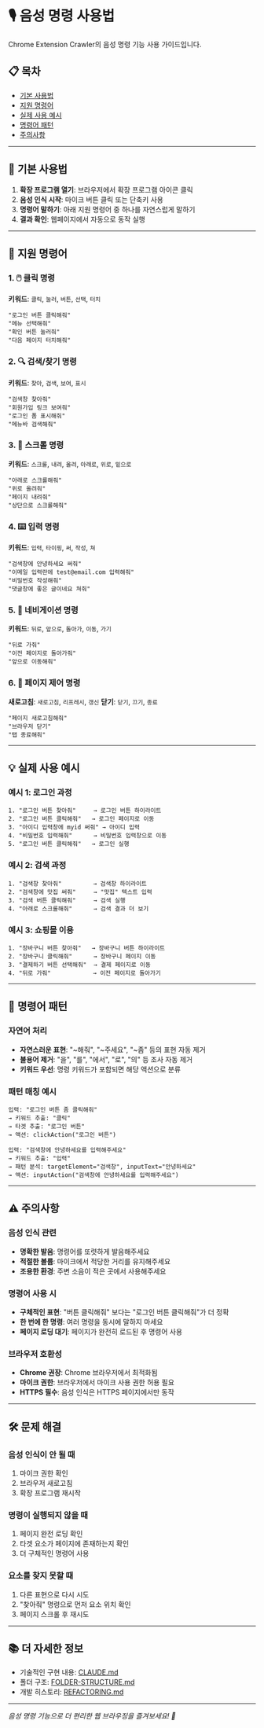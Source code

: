 # 🎙️ 음성 명령 사용법

Chrome Extension Crawler의 음성 명령 기능 사용 가이드입니다.

## 📋 목차
- [기본 사용법](#기본-사용법)
- [지원 명령어](#지원-명령어)
- [실제 사용 예시](#실제-사용-예시)
- [명령어 패턴](#명령어-패턴)
- [주의사항](#주의사항)

---

## 🚀 기본 사용법

1. **확장 프로그램 열기**: 브라우저에서 확장 프로그램 아이콘 클릭
2. **음성 인식 시작**: 마이크 버튼 클릭 또는 단축키 사용
3. **명령어 말하기**: 아래 지원 명령어 중 하나를 자연스럽게 말하기
4. **결과 확인**: 웹페이지에서 자동으로 동작 실행

---

## 📝 지원 명령어

### 1. 🖱️ 클릭 명령
**키워드**: `클릭`, `눌러`, `버튼`, `선택`, `터치`

```
"로그인 버튼 클릭해줘"
"메뉴 선택해줘"
"확인 버튼 눌러줘"
"다음 페이지 터치해줘"
```

### 2. 🔍 검색/찾기 명령
**키워드**: `찾아`, `검색`, `보여`, `표시`

```
"검색창 찾아줘"
"회원가입 링크 보여줘"
"로그인 폼 표시해줘"
"메뉴바 검색해줘"
```

### 3. 📜 스크롤 명령
**키워드**: `스크롤`, `내려`, `올려`, `아래로`, `위로`, `밑으로`

```
"아래로 스크롤해줘"
"위로 올려줘"
"페이지 내려줘"
"상단으로 스크롤해줘"
```

### 4. ⌨️ 입력 명령
**키워드**: `입력`, `타이핑`, `써`, `작성`, `쳐`

```
"검색창에 안녕하세요 써줘"
"이메일 입력란에 test@email.com 입력해줘"
"비밀번호 작성해줘"
"댓글창에 좋은 글이네요 쳐줘"
```

### 5. 🧭 네비게이션 명령
**키워드**: `뒤로`, `앞으로`, `돌아가`, `이동`, `가기`

```
"뒤로 가줘"
"이전 페이지로 돌아가줘"
"앞으로 이동해줘"
```

### 6. 🔄 페이지 제어 명령
**새로고침**: `새로고침`, `리프레시`, `갱신`
**닫기**: `닫기`, `끄기`, `종료`

```
"페이지 새로고침해줘"
"브라우저 닫기"
"탭 종료해줘"
```

---

## 💡 실제 사용 예시

### 예시 1: 로그인 과정
```
1. "로그인 버튼 찾아줘"     → 로그인 버튼 하이라이트
2. "로그인 버튼 클릭해줘"   → 로그인 페이지로 이동
3. "아이디 입력창에 myid 써줘" → 아이디 입력
4. "비밀번호 입력해줘"      → 비밀번호 입력창으로 이동
5. "로그인 버튼 클릭해줘"   → 로그인 실행
```

### 예시 2: 검색 과정
```
1. "검색창 찾아줘"         → 검색창 하이라이트
2. "검색창에 맛집 써줘"     → "맛집" 텍스트 입력
3. "검색 버튼 클릭해줘"     → 검색 실행
4. "아래로 스크롤해줘"      → 검색 결과 더 보기
```

### 예시 3: 쇼핑몰 이용
```
1. "장바구니 버튼 찾아줘"   → 장바구니 버튼 하이라이트
2. "장바구니 클릭해줘"      → 장바구니 페이지 이동
3. "결제하기 버튼 선택해줘"  → 결제 페이지로 이동
4. "뒤로 가줘"            → 이전 페이지로 돌아가기
```

---

## 🎯 명령어 패턴

### 자연어 처리
- **자연스러운 표현**: "~해줘", "~주세요", "~좀" 등의 표현 자동 제거
- **불용어 제거**: "을", "를", "에서", "로", "의" 등 조사 자동 제거
- **키워드 우선**: 명령 키워드가 포함되면 해당 액션으로 분류

### 패턴 매칭 예시
```
입력: "로그인 버튼 좀 클릭해줘"
→ 키워드 추출: "클릭" 
→ 타겟 추출: "로그인 버튼"
→ 액션: clickAction("로그인 버튼")
```

```
입력: "검색창에 안녕하세요를 입력해주세요"
→ 키워드 추출: "입력"
→ 패턴 분석: targetElement="검색창", inputText="안녕하세요"
→ 액션: inputAction("검색창에 안녕하세요를 입력해주세요")
```

---

## ⚠️ 주의사항

### 음성 인식 관련
- **명확한 발음**: 명령어를 또렷하게 발음해주세요
- **적절한 볼륨**: 마이크에서 적당한 거리를 유지해주세요
- **조용한 환경**: 주변 소음이 적은 곳에서 사용해주세요

### 명령어 사용 시
- **구체적인 표현**: "버튼 클릭해줘" 보다는 "로그인 버튼 클릭해줘"가 더 정확
- **한 번에 한 명령**: 여러 명령을 동시에 말하지 마세요
- **페이지 로딩 대기**: 페이지가 완전히 로드된 후 명령어 사용

### 브라우저 호환성
- **Chrome 권장**: Chrome 브라우저에서 최적화됨
- **마이크 권한**: 브라우저에서 마이크 사용 권한 허용 필요
- **HTTPS 필수**: 음성 인식은 HTTPS 페이지에서만 동작

---

## 🛠️ 문제 해결

### 음성 인식이 안 될 때
1. 마이크 권한 확인
2. 브라우저 새로고침
3. 확장 프로그램 재시작

### 명령이 실행되지 않을 때
1. 페이지 완전 로딩 확인
2. 타겟 요소가 페이지에 존재하는지 확인
3. 더 구체적인 명령어 사용

### 요소를 찾지 못할 때
1. 다른 표현으로 다시 시도
2. "찾아줘" 명령으로 먼저 요소 위치 확인
3. 페이지 스크롤 후 재시도

---

## 📚 더 자세한 정보

- 기술적인 구현 내용: [CLAUDE.md](./CLAUDE.md)
- 폴더 구조: [FOLDER-STRUCTURE.md](./FOLDER-STRUCTURE.md)
- 개발 히스토리: [REFACTORING.md](./REFACTORING.md)

---

*음성 명령 기능으로 더 편리한 웹 브라우징을 즐겨보세요! 🚀*